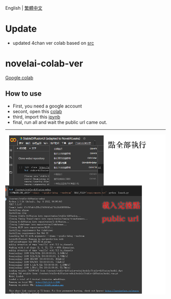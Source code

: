 English | [繁體中文](README_TCH.md)
# Update
* updated 4chan ver colab based on [src](https://boards.4channel.org/g/thread/89095460#p89097704)
# novelai-colab-ver
[Google colab](https://colab.research.google.com/)
## How to use
* First, you need a google account
* secont, open this [colab](https://colab.research.google.com/)
* third, import this [ipynb](StableDiffusionUI_(adapted_to_NovelAILeaks).ipynb)
* final, run all and wait the public url came out.
---
![colab](colab-tutorial.png)
